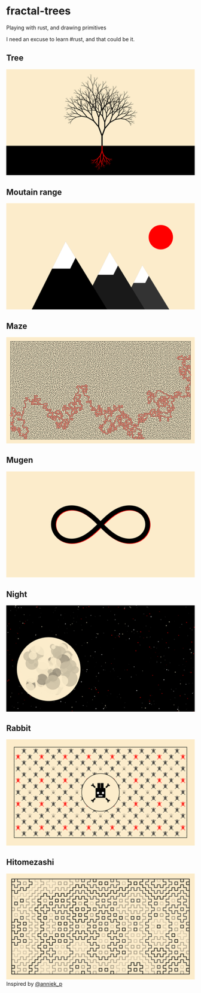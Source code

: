 # fractal-trees

Playing with rust, and drawing primitives

I need an excuse to learn #rust, and that could be it.

## Tree

![Tree](images/tree_1920x1080.png)

## Moutain range

![Mountain](images/mountain_1920x1080.png)

## Maze

![Maze](images/maze_1920x1080.png)

## Mugen

![Mugen](images/mugen_1920x1080.png)

## Night

![Night](images/night_1920x1080.png)

## Rabbit

![Rabbit](images/rabbit_1920x1080.png)

## Hitomezashi

![Hitomezashi](images/hitomezashi_1920x1080.png)
Inspired by [@anniek_p](https://twitter.com/anniek_p/status/1244220881347502080)
